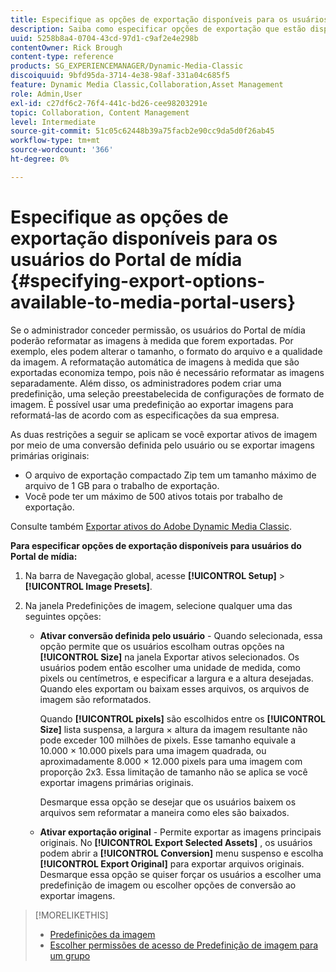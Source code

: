 ```yaml
---
title: Especifique as opções de exportação disponíveis para os usuários do Portal de mídia
description: Saiba como especificar opções de exportação que estão disponíveis para usuários do Portal de mídia no Adobe Dynamic Media Classic.
uuid: 5258b8a4-0704-43cd-97d1-c9af2e4e298b
contentOwner: Rick Brough
content-type: reference
products: SG_EXPERIENCEMANAGER/Dynamic-Media-Classic
discoiquuid: 9bfd95da-3714-4e38-98af-331a04c685f5
feature: Dynamic Media Classic,Collaboration,Asset Management
role: Admin,User
exl-id: c27df6c2-76f4-441c-bd26-cee98203291e
topic: Collaboration, Content Management
level: Intermediate
source-git-commit: 51c05c62448b39a75facb2e90cc9da5d0f26ab45
workflow-type: tm+mt
source-wordcount: '366'
ht-degree: 0%

---
```


# Especifique as opções de exportação disponíveis para os usuários do Portal de mídia {#specifying-export-options-available-to-media-portal-users}

Se o administrador conceder permissão, os usuários do Portal de mídia poderão reformatar as imagens à medida que forem exportadas. Por exemplo, eles podem alterar o tamanho, o formato do arquivo e a qualidade da imagem. A reformatação automática de imagens à medida que são exportadas economiza tempo, pois não é necessário reformatar as imagens separadamente. Além disso, os administradores podem criar uma predefinição, uma seleção preestabelecida de configurações de formato de imagem. É possível usar uma predefinição ao exportar imagens para reformatá-las de acordo com as especificações da sua empresa.

As duas restrições a seguir se aplicam se você exportar ativos de imagem por meio de uma conversão definida pelo usuário ou se exportar imagens primárias originais:

* O arquivo de exportação compactado Zip tem um tamanho máximo de arquivo de 1 GB para o trabalho de exportação.
* Você pode ter um máximo de 500 ativos totais por trabalho de exportação.

Consulte também [Exportar ativos do Adobe Dynamic Media Classic](exporting-assets-from-dmc.md#exporting-assets-from_dmc).

**Para especificar opções de exportação disponíveis para usuários do Portal de mídia:**

1. Na barra de Navegação global, acesse **[!UICONTROL Setup]** > **[!UICONTROL Image Presets]**.
1. Na janela Predefinições de imagem, selecione qualquer uma das seguintes opções:

   * **Ativar conversão definida pelo usuário** - Quando selecionada, essa opção permite que os usuários escolham outras opções na **[!UICONTROL Size]** na janela Exportar ativos selecionados. Os usuários podem então escolher uma unidade de medida, como pixels ou centímetros, e especificar a largura e a altura desejadas. Quando eles exportam ou baixam esses arquivos, os arquivos de imagem são reformatados.

     Quando **[!UICONTROL pixels]** são escolhidos entre os **[!UICONTROL Size]** lista suspensa, a largura × altura da imagem resultante não pode exceder 100 milhões de pixels. Esse tamanho equivale a 10.000 × 10.000 pixels para uma imagem quadrada, ou aproximadamente 8.000 × 12.000 pixels para uma imagem com proporção 2x3. Essa limitação de tamanho não se aplica se você exportar imagens primárias originais.

     Desmarque essa opção se desejar que os usuários baixem os arquivos sem reformatar a maneira como eles são baixados.

   * **Ativar exportação original** - Permite exportar as imagens principais originais. No **[!UICONTROL Export Selected Assets]** , os usuários podem abrir a **[!UICONTROL Conversion]** menu suspenso e escolha **[!UICONTROL Export Original]** para exportar arquivos originais. Desmarque essa opção se quiser forçar os usuários a escolher uma predefinição de imagem ou escolher opções de conversão ao exportar imagens.

>[!MORELIKETHIS]
>
>* [Predefinições da imagem](application-setup.md#image_presets)
>* [Escolher permissões de acesso de Predefinição de imagem para um grupo](creating-media-portal-groups.md#choosing_image_preset_access_permissions_for_a_group)
